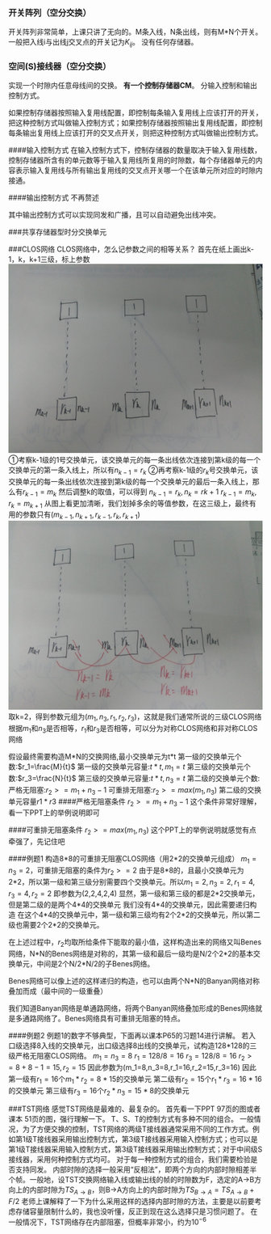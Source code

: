 ### 开关阵列（空分交换）
开关阵列非常简单，上课只讲了无向的。M条入线，N条出线，则有M*N个开关。一般把入线i与出线j交叉点的开关记为$K_{ij}$。
没有任何存储器。

### 空间(S)接线器（空分交换）
实现一个时隙内任意母线间的交换。
**有一个控制存储器CM**。
分输入控制和输出控制方式。

如果控制存储器按照输入复用线配置，即控制每条输入复用线上应该打开的开关，把这种控制方式叫做输入控制方式；如果控制存储器按照输出复用线配置，即控制每条输出复用线上应该打开的交叉点开关，则把这种控制方式叫做输出控制方式。

####输入控制方式
在输入控制方式下，控制存储器的数量取决于输入复用线数，控制存储器所含有的单元数等于输入复用线所复用的时隙数，每个存储器单元的内容表示输入复用线与所有输出复用线的交叉点开关哪一个在该单元所对应的时隙内接通。

####输出控制方式
不再赘述

其中输出控制方式可以实现同发和广播，且可以自动避免出线冲突。

###共享存储器型时分交换单元

###CLOS网络
CLOS网络中，怎么记参数之间的相等关系？
首先在纸上画出k-1，k，k+1三级，标上参数
![](./CLOS_1.jpg)
①考察k-1级的1号交换单元，该交换单元的每一条出线依次连接到第k级的每一个交换单元的第一条入线上，所以有$n_{k-1}=r_k$
②再考察k-1级的$r_k$号交换单元，该交换单元的每一条出线依次连接到第k级的每一个交换单元的最后一条入线上，那么有$r_{k-1}=m_k$
然后调整k的取值，可以得到
$n_{k-1}=r_k,n_k=r{k+1}$
$r_{k-1}=m_k,r_k=m_{k+1}$
从图上看更加清晰，我们划掉多余的等值参数，在这三级上，最终有用的参数只有$(m_{k-1},n_{k+1},r_{k-1},r_k,r_{k+1})$
![](./CLOS_2.jpg)
取k=2，得到参数元组为$(m_1,n_3,r_1,r_2,r_3)$，这就是我们通常所说的三级CLOS网络
根据$m_1$和$n_3$是否相等，$r_1$和$r_3$是否相等，可以分为对称CLOS网络和非对称CLOS网络

假设最终需要构造M*N的交换网络,最小交换单元为t\*t
第一级的交换单元个数:$r_1=\frac{M}{t}$
第一级的交换单元容量:$t*t,m_1=t$
第三级的交换单元个数:$r_3=\frac{N}{t}$
第三级的交换单元容量:$t*t,n_3=t$
第二级的交换单元个数:
严格无阻塞:$r_2>=m_1+n_3-1$
可重排无阻塞:$r_2>=max(m_1,n_3)$
第二级的交换单元容量$r1*r3$
####严格无阻塞条件
$r_2>=m_1+n_3-1$
这个条件非常好理解，看一下PPT上的举例说明即可

####可重排无阻塞条件
$r_2>=max(m_1,n_3)$
这个PPT上的举例说明就感觉有点牵强了，先记住吧

####例题1
构造8\*8的可重排无阻塞CLOS网络（用2\*2的交换单元组成）
$m_1=n_3=2$，可重排无阻塞的条件为$r_2>=2$
由于是8\*8的，且最小交换单元为2\*2，所以第一级和第三级分别需要四个交换单元。所以$m_1=2,n_3=2,r_1=4,r_3=4,r_2=2$
即参数为(2,2,4,2,4)
显然，第一级和第三级的都是2\*2交换单元，但是第二级的是两个4\*4的交换单元
我们没有4\*4的交换单元，因此需要递归构造
在这个4\*4的交换单元中，第一级和第三级均有2个2\*2的交换单元，所以第二级也需要2个2\*2的交换单元。

在上述过程中，$r_2$均取所给条件下能取的最小值，这样构造出来的网络又叫Benes网络，N\*N的Benes网络是对称的，其第一级和最后一级均是N/2个2\*2的基本交换单元，中间是2个N/2\*N/2的子Benes网络。

Benes网络可以像上述的这样递归的构造，也可以由两个N\*N的Banyan网络对称叠加而成（最中间的一级重叠）

我们知道Banyan网络是单通路网络，将两个Banyan网络叠加形成的Benes网络就是多通路网络了。Benes网络具有可重排无阻塞的特点。

####例题2
例题1的数字不够典型，下面再以课本P65的习题14进行讲解。
若入口级选择8入线的交换单元，出口级选择8出线的交换单元，试构造128\*128的三级严格无阻塞CLOS网络。
$m_1=n_3=8$
$r_1=128/8=16$
$r_3=128/8=16$
$r_2>=8+8-1=15,r_2=15$
因此参数为(m_1=8,n_3=8,r_1=16,r_2=15,r_3=16)
因此第一级有$r_1=16$个$m_1*r_2=8*15$的交换单元
第二级有$r_2=15$个$r_1*r_3=16*16$的交换单元
第三级有$r_3=16$个$r_2*n_3=15*8$的交换单元

###TST网络
感觉TST网络是最难的、最复杂的。
首先看一下PPT 97页的图或者课本 51页的图，强行理解一下。
T、S、T的控制方式有多种不同的组合。
一般情况，为了方便交换的控制，TST网络的两级T接线器通常采用不同的工作方式。例如第1级T接线器采用输出控制方式，第3级T接线器采用输入控制方式；也可以是第1级T接线器采用输入控制方式，第3级T接线器采用输出控制方式；对于中间级S接线器，采用何种控制方式均可。
对于每一种控制方式的组合，我们需要检验是否支持同发。
内部时隙的选择一般采用“反相法”，即两个方向的内部时隙相差半个帧。一般地，设TST交换网络输入线或输出线的帧的时隙数为F，选定的A→B方向上的内部时隙为$TS_{A→B}$，则B→A方向上的内部时隙为$TS_{B→A}=TS_{A→B}+F/2$
老师上课解释了一下为什么采用这样的选择内部时隙的方法，主要是以前要考虑存储容量限制什么的，我也没听懂，反正到现在这么选择只是习惯问题了。
在一般情况下，TST网络存在内部阻塞，但概率非常小，约为$10^{-6}$

